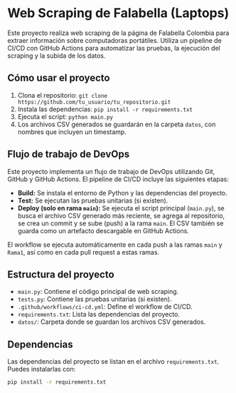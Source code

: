 # Web Scraping de Falabella (Laptops)

Este proyecto realiza web scraping de la página de Falabella Colombia para extraer información sobre computadoras portátiles.  Utiliza un pipeline de CI/CD con GitHub Actions para automatizar las pruebas, la ejecución del scraping y la subida de los datos.

## Cómo usar el proyecto

1. Clona el repositorio: `git clone https://github.com/tu_usuario/tu_repositorio.git`
2. Instala las dependencias: `pip install -r requirements.txt`
3. Ejecuta el script: `python main.py`
4. Los archivos CSV generados se guardarán en la carpeta `datos`, con nombres que incluyen un timestamp.


## Flujo de trabajo de DevOps

Este proyecto implementa un flujo de trabajo de DevOps utilizando Git, GitHub y GitHub Actions.  El pipeline de CI/CD incluye las siguientes etapas:

* **Build:** Se instala el entorno de Python y las dependencias del proyecto.
* **Test:** Se ejecutan las pruebas unitarias (si existen).
* **Deploy (solo en rama `main`):** Se ejecuta el script principal (`main.py`), se busca el archivo CSV generado más reciente, se agrega al repositorio, se crea un commit y se sube (push) a la rama `main`. El CSV también se guarda como un artefacto descargable en GitHub Actions.

El workflow se ejecuta automáticamente en cada push a las ramas `main` y `Rama1`, así como en cada pull request a estas ramas.

## Estructura del proyecto

* `main.py`: Contiene el código principal de web scraping.
* `tests.py`: Contiene las pruebas unitarias (si existen).
* `.github/workflows/ci-cd.yml`: Define el workflow de CI/CD.
* `requirements.txt`: Lista las dependencias del proyecto.
* `datos/`: Carpeta donde se guardan los archivos CSV generados.


## Dependencias

Las dependencias del proyecto se listan en el archivo `requirements.txt`.  Puedes instalarlas con:

```bash
pip install -r requirements.txt